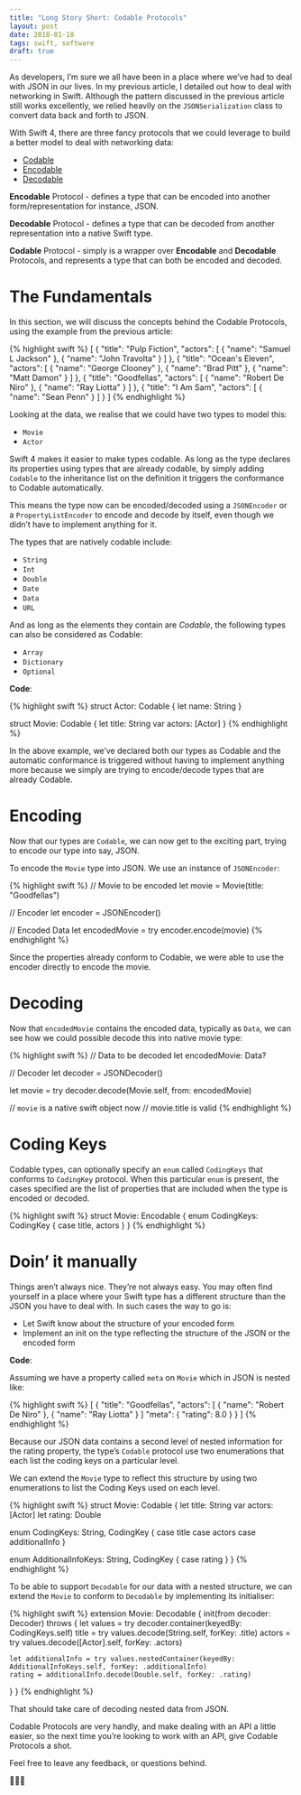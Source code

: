 ```yaml
---
title: "Long Story Short: Codable Protocols"
layout: post
date: 2018-01-18
tags: swift, software
draft: true
---
```

As developers, I’m sure we all have been in a place where we’ve had to deal with JSON in our lives. In my previous article, I detailed out how to deal with networking in Swift. Although the pattern discussed in the previous article still works excellently, we relied heavily on the `JSONSerialization` class to convert data back and forth to JSON.

With Swift 4, there are three fancy protocols that we could leverage to build a better model to deal with networking data:

* [Codable](https://developer.apple.com/documentation/swift/codable)
* [Encodable](https://developer.apple.com/documentation/swift/encodable)
* [Decodable](https://developer.apple.com/documentation/swift/decodable)

**Encodable** Protocol - defines a type that can be encoded into another form/representation for instance, JSON.

**Decodable** Protocol - defines a type that can be decoded from another representation into a native Swift type.

**Codable** Protocol - simply is a wrapper over **Encodable** and **Decodable**  Protocols, and represents a type that can both be encoded and decoded.

# The Fundamentals
In this section, we will discuss the concepts behind the Codable Protocols, using the example from the previous article:

{% highlight swift %}
[
  {
    "title": "Pulp Fiction",
    "actors": [ 
      { "name": "Samuel L Jackson" }, 
      { "name": "John Travolta" }
     ]
  },
  {
    "title": "Ocean's Eleven",
    "actors": [
      { "name": "George Clooney" },
      { "name": "Brad Pitt" },
      { "name": "Matt Damon" }
    ]
  },
  {
    "title": "Goodfellas",
    "actors": [
      { "name": "Robert De Niro" },
      { "name": "Ray Liotta" }
    ]
  },
  {
    "title": "I Am Sam",
    "actors": [
      { "name": "Sean Penn" }
    ]
  }
]
{% endhighlight %}

Looking at the data, we realise that we could have two types to model this:

* `Movie`
* `Actor`

Swift 4 makes it easier to make types codable. As long as the type declares its properties using types that are already codable, by simply adding `Codable` to the inheritance list on the definition it triggers the conformance to Codable automatically. 

This means the type now can be encoded/decoded using a `JSONEncoder` or a `PropertyListEncoder` to encode and decode by itself, even though we didn’t have to implement anything for it.

The types that are natively codable include:

* `String`
* `Int`
* `Double`
* `Date`
* `Data`
* `URL`

And as long as the elements they contain are _Codable_, the following types can also be considered as Codable:

* `Array`
* `Dictionary`
* `Optional`

**Code**:

{% highlight swift %}
struct Actor: Codable {
 let name: String
}

struct Movie: Codable {
 let title: String
 var actors: [Actor]
}
{% endhighlight %}

In the above example, we’ve declared both our types as Codable and the automatic conformance is triggered without having to implement anything more because we simply are trying to encode/decode types that are already Codable.

# Encoding
Now that our types are `Codable`, we can now get to the exciting part, trying to encode our type into say, JSON.

To encode the `Movie` type into JSON. We use an instance of `JSONEncoder`:

{% highlight swift %}
// Movie to be encoded
let movie = Movie(title: "Goodfellas")

// Encoder
let encoder = JSONEncoder()

// Encoded Data
let encodedMovie = try encoder.encode(movie)
{% endhighlight %}

Since the properties already conform to Codable, we were able to use the encoder directly to encode the movie.

# Decoding
Now that `encodedMovie` contains the encoded data, typically as `Data`, we can see how we could possible decode this into native movie type:

{% highlight swift %}
// Data to be decoded
let encodedMovie: Data?
 
// Decoder
let decoder = JSONDecoder()

let movie = try decoder.decode(Movie.self, from: encodedMovie)

// `movie` is a native swift object now
// movie.title is valid
{% endhighlight %}

# Coding Keys
Codable types, can optionally specify an `enum` called `CodingKeys` that conforms to `CodingKey` protocol. When this particular `enum` is present, the cases specified are the list of properties that are included when the type is encoded or decoded.

{% highlight swift %}
struct Movie: Encodable {
  enum CodingKeys: CodingKey {
    case title, actors
  }
}
{% endhighlight %}

# Doin’ it manually

Things aren’t always nice. They’re not always easy. You may often find yourself in a place where your Swift type has a different structure than the JSON you have to deal with. In such cases the way to go is:

* Let Swift know about the structure of your encoded form
* Implement an init on the type reflecting the structure of the JSON or the encoded form

**Code**:

Assuming we have a property called `meta` on `Movie` which in JSON is nested like:

{% highlight swift %}
[
  {
    "title": "Goodfellas",
    "actors": [ { "name": "Robert De Niro" }, { "name": "Ray Liotta" } ]
    "meta": {
        "rating": 8.0 
    }
  }
]
{% endhighlight %}

Because our JSON data contains a second level of nested information for the rating property, the type’s `Codable` protocol use two enumerations that each list the coding keys on a particular level.

We can extend the `Movie` type to reflect this structure by using two enumerations to list the Coding Keys used on each level.

{% highlight swift %}
struct Movie: Codable {
  let title: String
  var actors: [Actor]
  let rating: Double

  enum CodingKeys: String, CodingKey {
     case title
     case actors
     case additionalInfo
  }

   enum AdditionalInfoKeys: String, CodingKey {
      case rating
   }
}
{% endhighlight %}

To be able to support `Decodable` for our data with a nested structure, we can extend the `Movie` to conform to `Decodable` by implementing its initialiser:

{% highlight swift %}
extension Movie: Decodable {
  init(from decoder: Decoder) throws {
    let values = try decoder.container(keyedBy: CodingKeys.self)
    title = try values.decode(String.self, forKey: .title)
    actors = try values.decode([Actor].self, forKey: .actors)

    let additionalInfo = try values.nestedContainer(keyedBy: AdditionalInfoKeys.self, forKey: .additionalInfo)
    rating = additionalInfo.decode(Double.self, forKey: .rating)
  }
}
{% endhighlight %}


That should take care of decoding nested data from JSON.


Codable Protocols are very handly, and make dealing with an API a little easier, so the next time you’re looking to work with an API, give Codable Protocols a shot. 

Feel free to leave any feedback, or questions behind.

👨🏻‍💻

